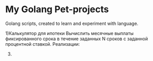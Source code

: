 # My Golang Pet-projects
 
Golang scripts, created to learn and experiment with language.


1)Калькулятор для ипотеки
Вычислить месячные выплаты фиксированного срока в течение заданных N сроков с заданной процентной ставкой. Реализации:

3)

